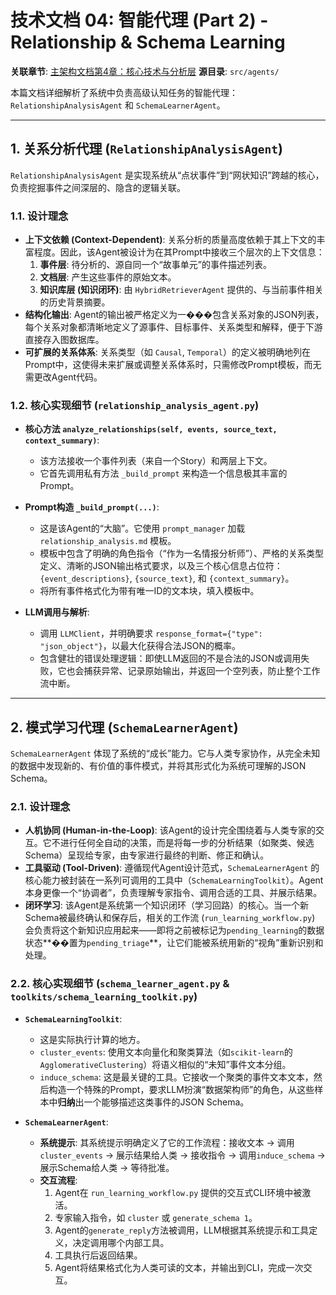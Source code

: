# 技术文档 04: 智能代理 (Part 2) - Relationship & Schema Learning

**关联章节**: [主架构文档第4章：核心技术与分析层](../HyperEventGraph_Architecture_V4.md#42-智能代理-agents)
**源目录**: `src/agents/`

本篇文档详细解析了系统中负责高级认知任务的智能代理：`RelationshipAnalysisAgent` 和 `SchemaLearnerAgent`。

---

## 1. 关系分析代理 (`RelationshipAnalysisAgent`)

`RelationshipAnalysisAgent` 是实现系统从“点状事件”到“网状知识”跨越的核心，负责挖掘事件之间深层的、隐含的逻辑关联。

### 1.1. 设计理念

-   **上下文依赖 (Context-Dependent)**: 关系分析的质量高度依赖于其上下文的丰富程度。因此，该Agent被设计为在其Prompt中接收三个层次的上下文信息：
    1.  **事件层**: 待分析的、源自同一个“故事单元”的事件描述列表。
    2.  **文档层**: 产生这些事件的原始文本。
    3.  **知识库层 (知识闭环)**: 由 `HybridRetrieverAgent` 提供的、与当前事件相关的历史背景摘要。
-   **结构化输出**: Agent的输出被严格定义为一���包含关系对象的JSON列表，每个关系对象都清晰地定义了源事件、目标事件、关系类型和解释，便于下游直接存入图数据库。
-   **可扩展的关系体系**: 关系类型（如 `Causal`, `Temporal`）的定义被明确地列在Prompt中，这使得未来扩展或调整关系体系时，只需修改Prompt模板，而无需更改Agent代码。

### 1.2. 核心实现细节 (`relationship_analysis_agent.py`)

-   **核心方法 `analyze_relationships(self, events, source_text, context_summary)`**:
    -   该方法接收一个事件列表（来自一个Story）和两层上下文。
    -   它首先调用私有方法 `_build_prompt` 来构造一个信息极其丰富的Prompt。

-   **Prompt构造 `_build_prompt(...)`**:
    -   这是该Agent的“大脑”。它使用 `prompt_manager` 加载 `relationship_analysis.md` 模板。
    -   模板中包含了明确的角色指令（“作为一名情报分析师”）、严格的关系类型定义、清晰的JSON输出格式要求，以及三个核心信息占位符：`{event_descriptions}`, `{source_text}`, 和 `{context_summary}`。
    -   将所有事件格式化为带有唯一ID的文本块，填入模板中。

-   **LLM调用与解析**:
    -   调用 `LLMClient`，并明确要求 `response_format={"type": "json_object"}`，以最大化获得合法JSON的概率。
    -   包含健壮的错误处理逻辑：即使LLM返回的不是合法的JSON或调用失败，它也会捕获异常、记录原始输出，并返回一个空列表，防止整个工作流中断。

---

## 2. 模式学习代理 (`SchemaLearnerAgent`)

`SchemaLearnerAgent` 体现了系统的“成长”能力。它与人类专家协作，从完全未知的数据中发现新的、有价值的事件模式，并将其形式化为系统可理解的JSON Schema。

### 2.1. 设计理念

-   **人机协同 (Human-in-the-Loop)**: 该Agent的设计完全围绕着与人类专家的交互。它不进行任何全自动的决策，而是将每一步的分析结果（如聚类、候选Schema）呈现给专家，由专家进行最终的判断、修正和确认。
-   **工具驱动 (Tool-Driven)**: 遵循现代Agent设计范式，`SchemaLearnerAgent` 的核心能力被封装在一系列可调用的工具中（`SchemaLearningToolkit`）。Agent本身更像一个“协调者”，负责理解专家指令、调用合适的工具、并展示结果。
-   **闭环学习**: 该Agent是系统第一个知识闭环（学习回路）的核心。当一个新Schema被最终确认和保存后，相关的工作流 (`run_learning_workflow.py`) 会负责将这个新知识应用起来——即将之前被标记为`pending_learning`的数据状态**��置为`pending_triage`**，让它们能被系统用新的“视角”重新识别和处理。

### 2.2. 核心实现细节 (`schema_learner_agent.py` & `toolkits/schema_learning_toolkit.py`)

-   **`SchemaLearningToolkit`**:
    -   这是实际执行计算的地方。
    -   `cluster_events`: 使用文本向量化和聚类算法（如`scikit-learn`的`AgglomerativeClustering`）将语义相似的“未知”事件文本分组。
    -   `induce_schema`: 这是最关键的工具。它接收一个聚类的事件文本文本，然后构造一个特殊的Prompt，要求LLM扮演“数据架构师”的角色，从这些样本中**归纳**出一个能够描述这类事件的JSON Schema。

-   **`SchemaLearnerAgent`**:
    -   **系统提示**: 其系统提示明确定义了它的工作流程：接收文本 -> 调用`cluster_events` -> 展示结果给人类 -> 接收指令 -> 调用`induce_schema` -> 展示Schema给人类 -> 等待批准。
    -   **交互流程**:
        1.  Agent在 `run_learning_workflow.py` 提供的交互式CLI环境中被激活。
        2.  专家输入指令，如 `cluster` 或 `generate_schema 1`。
        3.  Agent的`generate_reply`方法被调用，LLM根据其系统提示和工具定义，决定调用哪个内部工具。
        4.  工具执行后返回结果。
        5.  Agent将结果格式化为人类可读的文本，并输出到CLI，完成一次交互。
